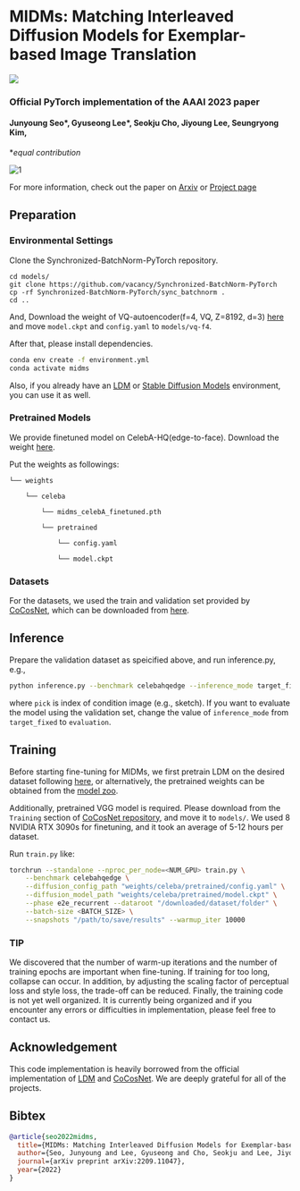 # MIDMs: Matching Interleaved Diffusion Models for Exemplar-based Image Translation

<a href="https://arxiv.org/abs/2209.11047"><img src="https://img.shields.io/badge/arXiv-2209.11047-b31b1b.svg"></a>

 <!-- ## [[Project Page]](https://3dgan-inversion.github.io./) -->

### Official PyTorch implementation of the AAAI 2023 paper

#### Junyoung Seo*, Gyuseong Lee*, Seokju Cho, Jiyoung Lee, Seungryong Kim,

  **equal contribution*

![1](https://ku-cvlab.github.io/MIDMs/resources/qual_celeb.png)

For more information, check out the paper on [Arxiv](https://arxiv.org/abs/2209.11047) or [Project page](https://ku-cvlab.github.io/MIDMs/)

## Preparation

### Environmental Settings

Clone the Synchronized-BatchNorm-PyTorch repository.
```
cd models/
git clone https://github.com/vacancy/Synchronized-BatchNorm-PyTorch
cp -rf Synchronized-BatchNorm-PyTorch/sync_batchnorm .
cd ..
```

And, Download the weight of VQ-autoencoder(f=4, VQ, Z=8192, d=3) [here](https://github.com/CompVis/latent-diffusion) and move `model.ckpt` and `config.yaml` to `models/vq-f4`.

After that, please install dependencies.

```bash
conda env create -f environment.yml
conda activate midms
```

Also, if you already have an [LDM](https://github.com/CompVis/latent-diffusion) or [Stable Diffusion Models](https://github.com/CompVis/stable-diffusion) environment, you can use it as well.

### Pretrained Models

We provide finetuned model on CelebA-HQ(edge-to-face). Download the weight [here](https://koreaoffice-my.sharepoint.com/:f:/g/personal/se780_korea_ac_kr/Etx16-dA47pHv8V7GqLKFTgBtvRL67Fn5P5323z9sxQnEA?e=dgDNJp).

Put the weights as followings:

    └── weights

        └── celeba
        
            └── midms_celebA_finetuned.pth
        
            └── pretrained
        
                └── config.yaml
            
                └── model.ckpt

### Datasets

For the datasets, we used the train and validation set provided by [CoCosNet](https://arxiv.org/abs/2004.05571), which can be downloaded from [here](https://github.com/microsoft/CoCosNet).

## Inference

Prepare the validation dataset as speicified above, and run inference.py, e.g.,

```bash
python inference.py --benchmark celebahqedge --inference_mode target_fixed --pick 11
```

where `pick` is index of condition image (e.g., sketch). If you want to evaluate the model using the validation set, change the value of `inference_mode` from `target_fixed` to `evaluation`.

## Training

Before starting fine-tuning for MIDMs, we first pretrain LDM on the desired dataset following [here](https://github.com/CompVis/latent-diffusion/), or alternatively, the pretrained weights can be obtained from the [model zoo](https://github.com/CompVis/latent-diffusion#model-zoo).

Additionally, pretrained VGG model is required. Please download from the `Training` section of [CoCosNet repository](https://github.com/microsoft/CoCosNet), and move it to `models/`. We used 8 NVIDIA RTX 3090s for finetuning, and it took an average of 5-12 hours per dataset.

 Run `train.py` like:

```bash
torchrun --standalone --nproc_per_node=<NUM_GPU> train.py \
    --benchmark celebahqedge \
    --diffusion_config_path "weights/celeba/pretrained/config.yaml" \
    --diffusion_model_path "weights/celeba/pretrained/model.ckpt" \
    --phase e2e_recurrent --dataroot "/downloaded/dataset/folder" \
    --batch-size <BATCH_SIZE> \
    --snapshots "/path/to/save/results" --warmup_iter 10000
```

### TIP
We discovered that the number of warm-up iterations and the number of training epochs are important when fine-tuning. If training for too long, collapse can occur. In addition, by adjusting the scaling factor of perceptual loss and style loss, the trade-off can be reduced. Finally, the training code is not yet well organized. It is currently being organized and if you encounter any errors or difficulties in implementation, please feel free to contact us.

## Acknowledgement

This code implementation is heavily borrowed from the official implementation of [LDM](https://github.com/CompVis/latent-diffusion) and [CoCosNet](https://github.com/microsoft/CoCosNet). We are deeply grateful for all of the projects.

## Bibtex

```bibtex
@article{seo2022midms,
  title={MIDMs: Matching Interleaved Diffusion Models for Exemplar-based Image Translation},
  author={Seo, Junyoung and Lee, Gyuseong and Cho, Seokju and Lee, Jiyoung and Kim, Seungryong},
  journal={arXiv preprint arXiv:2209.11047},
  year={2022}
}
```
